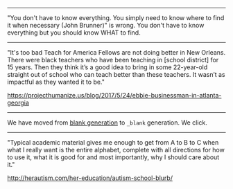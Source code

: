 ***

"You don't have to know everything. You simply need to know where to find it when necessary (John Brunner)" is wrong. You don't have to know everything but you should know WHAT to find.

***

"It's too bad Teach for America Fellows are not doing better in New Orleans. There were black teachers who have been teaching in [school district] for 15 years. Then they think it’s a good idea to bring in some 22-year-old straight out of school who can teach better than these teachers. It wasn’t as impactful as they wanted it to be."

https://projecthumanize.us/blog/2017/5/24/ebbie-businessman-in-atlanta-georgia


***
We have moved from [blank generation](https://en.wikipedia.org/wiki/The_Blank_Generation) to `_blank` generation.
We click.

***

"Typical academic material gives me enough to get from A to B to C when what I really want is the entire alphabet, complete with all directions for how to use it, what it is good for and most importantly, why I should care about it."

http://herautism.com/her-education/autism-school-blurb/
